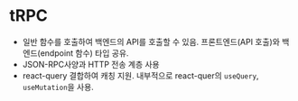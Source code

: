 # tRPC
- 일반 함수를 호출하여 백엔드의 API를 호출할 수 있음. 프론트엔드(API 호출)와 백엔드(endpoint 함수) 타입 공유.  
- JSON-RPC사양과 HTTP 전송 계층 사용
- react-query 결합하여 캐칭 지원. 내부적으로 react-quer의 `useQuery`, `useMutation`을 사용.
